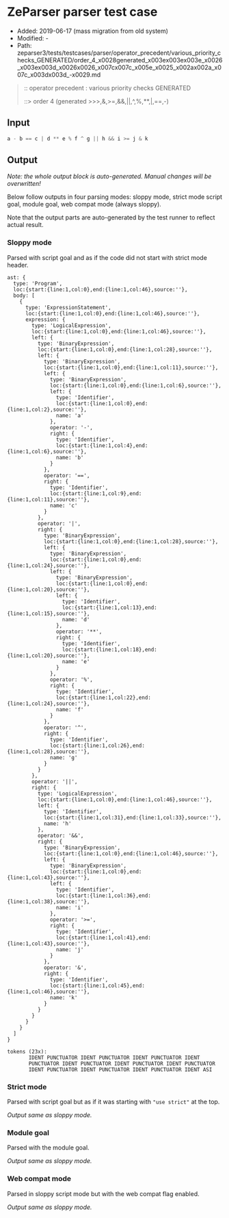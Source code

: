 # ZeParser parser test case

- Added: 2019-06-17 (mass migration from old system)
- Modified: -
- Path: zeparser3/tests/testcases/parser/operator_precedent/various_priority_checks_GENERATED/order_4_x0028generated_x003ex003ex003e_x0026_x003ex003d_x0026x0026_x007cx007c_x005e_x0025_x002ax002a_x007c_x003dx003d_-x0029.md

> :: operator precedent : various priority checks GENERATED
>
> ::> order 4 (generated >>>,&,>=,&&,||,^,%,**,|,==,-)

## Input

`````js
a - b == c | d ** e % f ^ g || h && i >= j & k
`````

## Output

_Note: the whole output block is auto-generated. Manual changes will be overwritten!_

Below follow outputs in four parsing modes: sloppy mode, strict mode script goal, module goal, web compat mode (always sloppy).

Note that the output parts are auto-generated by the test runner to reflect actual result.

### Sloppy mode

Parsed with script goal and as if the code did not start with strict mode header.

`````
ast: {
  type: 'Program',
  loc:{start:{line:1,col:0},end:{line:1,col:46},source:''},
  body: [
    {
      type: 'ExpressionStatement',
      loc:{start:{line:1,col:0},end:{line:1,col:46},source:''},
      expression: {
        type: 'LogicalExpression',
        loc:{start:{line:1,col:0},end:{line:1,col:46},source:''},
        left: {
          type: 'BinaryExpression',
          loc:{start:{line:1,col:0},end:{line:1,col:28},source:''},
          left: {
            type: 'BinaryExpression',
            loc:{start:{line:1,col:0},end:{line:1,col:11},source:''},
            left: {
              type: 'BinaryExpression',
              loc:{start:{line:1,col:0},end:{line:1,col:6},source:''},
              left: {
                type: 'Identifier',
                loc:{start:{line:1,col:0},end:{line:1,col:2},source:''},
                name: 'a'
              },
              operator: '-',
              right: {
                type: 'Identifier',
                loc:{start:{line:1,col:4},end:{line:1,col:6},source:''},
                name: 'b'
              }
            },
            operator: '==',
            right: {
              type: 'Identifier',
              loc:{start:{line:1,col:9},end:{line:1,col:11},source:''},
              name: 'c'
            }
          },
          operator: '|',
          right: {
            type: 'BinaryExpression',
            loc:{start:{line:1,col:0},end:{line:1,col:28},source:''},
            left: {
              type: 'BinaryExpression',
              loc:{start:{line:1,col:0},end:{line:1,col:24},source:''},
              left: {
                type: 'BinaryExpression',
                loc:{start:{line:1,col:0},end:{line:1,col:20},source:''},
                left: {
                  type: 'Identifier',
                  loc:{start:{line:1,col:13},end:{line:1,col:15},source:''},
                  name: 'd'
                },
                operator: '**',
                right: {
                  type: 'Identifier',
                  loc:{start:{line:1,col:18},end:{line:1,col:20},source:''},
                  name: 'e'
                }
              },
              operator: '%',
              right: {
                type: 'Identifier',
                loc:{start:{line:1,col:22},end:{line:1,col:24},source:''},
                name: 'f'
              }
            },
            operator: '^',
            right: {
              type: 'Identifier',
              loc:{start:{line:1,col:26},end:{line:1,col:28},source:''},
              name: 'g'
            }
          }
        },
        operator: '||',
        right: {
          type: 'LogicalExpression',
          loc:{start:{line:1,col:0},end:{line:1,col:46},source:''},
          left: {
            type: 'Identifier',
            loc:{start:{line:1,col:31},end:{line:1,col:33},source:''},
            name: 'h'
          },
          operator: '&&',
          right: {
            type: 'BinaryExpression',
            loc:{start:{line:1,col:0},end:{line:1,col:46},source:''},
            left: {
              type: 'BinaryExpression',
              loc:{start:{line:1,col:0},end:{line:1,col:43},source:''},
              left: {
                type: 'Identifier',
                loc:{start:{line:1,col:36},end:{line:1,col:38},source:''},
                name: 'i'
              },
              operator: '>=',
              right: {
                type: 'Identifier',
                loc:{start:{line:1,col:41},end:{line:1,col:43},source:''},
                name: 'j'
              }
            },
            operator: '&',
            right: {
              type: 'Identifier',
              loc:{start:{line:1,col:45},end:{line:1,col:46},source:''},
              name: 'k'
            }
          }
        }
      }
    }
  ]
}

tokens (23x):
       IDENT PUNCTUATOR IDENT PUNCTUATOR IDENT PUNCTUATOR IDENT
       PUNCTUATOR IDENT PUNCTUATOR IDENT PUNCTUATOR IDENT PUNCTUATOR
       IDENT PUNCTUATOR IDENT PUNCTUATOR IDENT PUNCTUATOR IDENT ASI
`````

### Strict mode

Parsed with script goal but as if it was starting with `"use strict"` at the top.

_Output same as sloppy mode._

### Module goal

Parsed with the module goal.

_Output same as sloppy mode._

### Web compat mode

Parsed in sloppy script mode but with the web compat flag enabled.

_Output same as sloppy mode._
